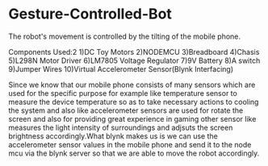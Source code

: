 # Gesture-Controlled-Bot
The robot's movement is controlled by the tilting of the mobile phone.

Components Used:2 
1)DC Toy Motors
2)NODEMCU
3)Breadboard
4)Chasis
5)L298N Motor Driver
6)LM7805 Voltage Regulator
7)9V Battery
8)A switch
9)Jumper Wires
10)Virtual Accelerometer Sensor(Blynk Interfacing)

Since we know that our mobile phone consists of many sensors which are used for the specific purpose for example like temperature sensor to measure the device temperature so as to take necessary actions to cooling the system and also like accelerometer sensors are used for rotate the screen and also for providing great experience in gaming other sensor like measures the light intensity of surroundings and adjsuts the screen brightness accordingly.What blynk makes us is we can use the accelerometer sensor values in the mobile phone and send it to the node mcu via the blynk server so that we are able to move the robot accordingly.
